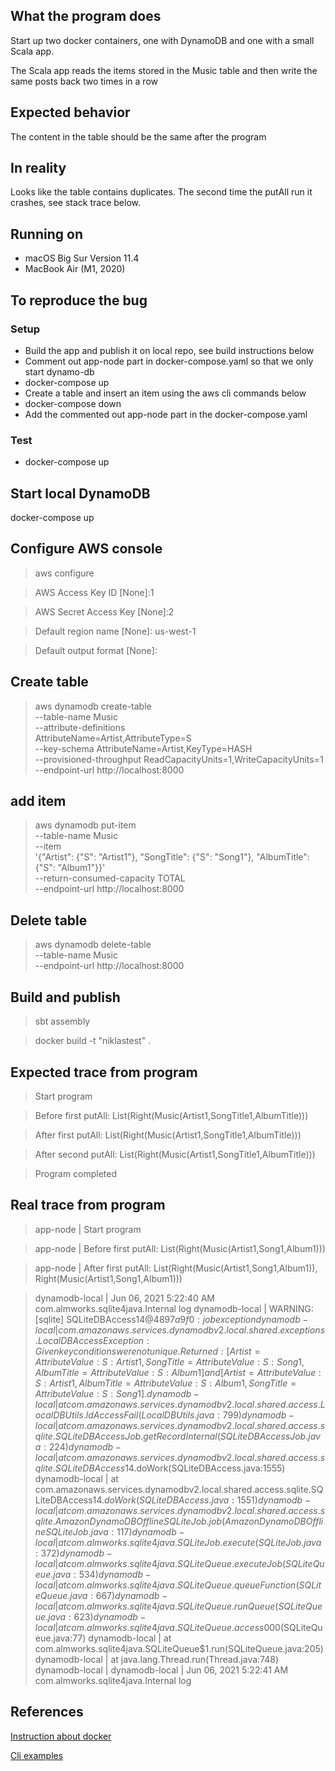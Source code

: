## What the program does
Start up two docker containers, one with DynamoDB and one with a small Scala app.

The Scala app reads the items stored in the Music table and then write the same posts back two times in a row

## Expected behavior

The content in the table should be the same after the program 

## In reality

Looks like the table contains duplicates. The second time the putAll run it crashes, see stack trace below.

## Running on
* macOS Big Sur Version 11.4
* MacBook Air (M1, 2020)

## To reproduce the bug

### Setup
* Build the app and publish it on local repo, see build instructions below
* Comment out app-node part in docker-compose.yaml so that we only start dynamo-db
* docker-compose up
* Create a table and insert an item using the aws cli commands below
* docker-compose down
* Add the commented out app-node part in the docker-compose.yaml

### Test
* docker-compose up

## Start local DynamoDB

docker-compose up

## Configure AWS console

> aws configure

>AWS Access Key ID [None]:1

>AWS Secret Access Key [None]:2

>Default region name [None]: us-west-1

>Default output format [None]:

## Create table

> aws dynamodb create-table \
--table-name Music \
--attribute-definitions \
AttributeName=Artist,AttributeType=S \
--key-schema AttributeName=Artist,KeyType=HASH \
--provisioned-throughput ReadCapacityUnits=1,WriteCapacityUnits=1 \
--endpoint-url http://localhost:8000

## add item

> aws dynamodb put-item \
--table-name Music \
--item \
'{"Artist": {"S": "Artist1"}, "SongTitle": {"S": "Song1"}, "AlbumTitle": {"S": "Album1"}}' \
--return-consumed-capacity TOTAL \
--endpoint-url http://localhost:8000

## Delete table

> aws dynamodb delete-table \
--table-name Music \
--endpoint-url http://localhost:8000

## Build and publish

>sbt assembly

>docker build -t "niklastest" .


## Expected trace from program


> Start program

>Before first putAll: List(Right(Music(Artist1,SongTitle1,AlbumTitle)))

>After first putAll: List(Right(Music(Artist1,SongTitle1,AlbumTitle)))

>After second putAll: List(Right(Music(Artist1,SongTitle1,AlbumTitle)))

>Program completed

## Real trace from program

>app-node          | Start program

>app-node          | Before first putAll: List(Right(Music(Artist1,Song1,Album1)))

>app-node          | After first putAll: List(Right(Music(Artist1,Song1,Album1)), Right(Music(Artist1,Song1,Album1)))

>dynamodb-local    | Jun 06, 2021 5:22:40 AM com.almworks.sqlite4java.Internal log
dynamodb-local    | WARNING: [sqlite] SQLiteDBAccess$14@4897a9f0: job exception
dynamodb-local    | com.amazonaws.services.dynamodbv2.local.shared.exceptions.LocalDBAccessException: Given key conditions were not unique. Returned: [{Artist=AttributeValue: {S:Artist1}, SongTitle=AttributeValue: {S:Song1}, AlbumTitle=AttributeValue: {S:Album1}}] and [{Artist=AttributeValue: {S:Artist1}, AlbumTitle=AttributeValue: {S:Album1}, SongTitle=AttributeValue: {S:Song1}}].
dynamodb-local    | 	at com.amazonaws.services.dynamodbv2.local.shared.access.LocalDBUtils.ldAccessFail(LocalDBUtils.java:799)
dynamodb-local    | 	at com.amazonaws.services.dynamodbv2.local.shared.access.sqlite.SQLiteDBAccessJob.getRecordInternal(SQLiteDBAccessJob.java:224)
dynamodb-local    | 	at com.amazonaws.services.dynamodbv2.local.shared.access.sqlite.SQLiteDBAccess$14.doWork(SQLiteDBAccess.java:1555)
dynamodb-local    | 	at com.amazonaws.services.dynamodbv2.local.shared.access.sqlite.SQLiteDBAccess$14.doWork(SQLiteDBAccess.java:1551)
dynamodb-local    | 	at com.amazonaws.services.dynamodbv2.local.shared.access.sqlite.AmazonDynamoDBOfflineSQLiteJob.job(AmazonDynamoDBOfflineSQLiteJob.java:117)
dynamodb-local    | 	at com.almworks.sqlite4java.SQLiteJob.execute(SQLiteJob.java:372)
dynamodb-local    | 	at com.almworks.sqlite4java.SQLiteQueue.executeJob(SQLiteQueue.java:534)
dynamodb-local    | 	at com.almworks.sqlite4java.SQLiteQueue.queueFunction(SQLiteQueue.java:667)
dynamodb-local    | 	at com.almworks.sqlite4java.SQLiteQueue.runQueue(SQLiteQueue.java:623)
dynamodb-local    | 	at com.almworks.sqlite4java.SQLiteQueue.access$000(SQLiteQueue.java:77)
dynamodb-local    | 	at com.almworks.sqlite4java.SQLiteQueue$1.run(SQLiteQueue.java:205)
dynamodb-local    | 	at java.lang.Thread.run(Thread.java:748)
dynamodb-local    |
dynamodb-local    | Jun 06, 2021 5:22:41 AM com.almworks.sqlite4java.Internal log

## References

[Instruction about docker]

[Cli examples]



[Instruction about docker]: https://docs.aws.amazon.com/amazondynamodb/latest/developerguide/DynamoDBLocal.DownloadingAndRunning.html
[Cli examples]: https://docs.aws.amazon.com/amazondynamodb/latest/developerguide/Tools.CLI.html